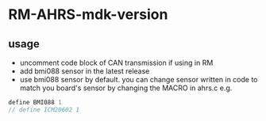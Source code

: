 # RM-AHRS-mdk-version

## usage
* uncomment code block of CAN transmission if using in RM
* add bmi088 sensor in the latest release
* use bmi088 sensor by default. you can change sensor written in code to match you board's sensor by changing the MACRO in ahrs.c 
e.g. 
```c 
define BMI088 1 
// define ICM20602 1
```
